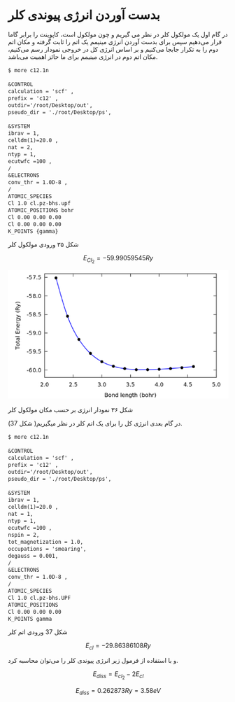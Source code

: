 #
# بدست آوردن انرژی پیوندی کلر

در گام اول یک مولکول کلر در نظر می گیریم و چون مولکول است، کاپوینت را برابر گاما قرار می‌دهیم سپس برای بدست آوردن انرژی مینیمم یک اتم را ثابت گرفته و مکان اتم دوم را به تکرار جابجا می‌کنیم و بر اساس انرژی کل در خروجی نمودار رسم می‌کنیم، مکان اتم دوم در انرژی مینیمم برای ما حائز اهمیت می‌باشد.

```
$ more c12.1n

&CONTROL
calculation = 'scf' ,
prefix = 'c12' ,
outdir='/root/Desktop/out',
pseudo_dir = './root/Desktop/ps',

&SYSTEM
ibrav = 1,
celldm(1)=20.0 ,
nat = 2,
ntyp = 1,
ecutwfc =100 ,
/
&ELECTRONS
conv_thr = 1.0D-8 ,
/
ATOMIC_SPECIES
Cl 1.0 cl.pz-bhs.upf
ATOMIC_POSITIONS bohr
Cl 0.00 0.00 0.00
Cl 0.00 0.00 0.00
K_POINTS {gamma}
```

شکل ۳۵ ورودی مولکول کلر

$$ {E}_{{Cl}_2} = -59.99059545 Ry $$

![](/assets/36.png)

شکل ۳۶ نمودار انرژی بر حسب مکان مولکول کلر

در گام بعدی انرژی کل را برای یک اتم کلر در نظر میگیریم\( شکل 37\).

```
$ more c12.1n

&CONTROL
calculation = 'scf' ,
prefix = 'c12' ,
outdir='/root/Desktop/out',
pseudo_dir = './root/Desktop/ps',

&SYSTEM
ibrav = 1,
celldm(1)=20.0 ,
nat = 1,
ntyp = 1,
ecutwfc =100 ,
nspin = 2,
tot_magnetization = 1.0,
occupations = 'smearing',
degauss = 0.001,
/
&ELECTRONS
conv_thr = 1.0D-8 ,
/
ATOMIC_SPECIES
Cl 1.0 cl.pz-bhs.UPF
ATOMIC_POSITIONS
Cl 0.00 0.00 0.00
K_POINTS gamma
```

شکل 37 ورودی اتم کلر

$$E_{cl} = -29.86386108 Ry$$

و با استفاده از فرمول زیر انرژی پیوندی کلر را می‌توان محاسبه کرد.

$$E_{diss} = E_{cl_2} - 2E_{cl}$$

$$E_{diss} = 0.262873 Ry = 3.58 eV$$



